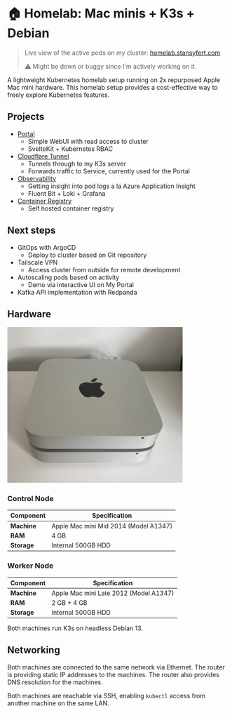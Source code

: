 # 🏠 Homelab: Mac minis + K3s + Debian

> Live view of the active pods on my cluster: [homelab.stansyfert.com](https://homelab.stansyfert.com)
>
> ⚠️ Might be down or buggy since I'm actively working on it.

A lightweight Kubernetes homelab setup running on 2x repurposed Apple Mac mini hardware.
This homelab setup provides a cost-effective way to freely explore Kubernetes features.

## Projects

- [Portal](projects/portal/README.md)
    - Simple WebUI with read access to cluster
    - SvelteKit + Kubernetes RBAC
- [Cloudflare Tunnel](projects/cloudflare-tunnel/README.md)
    - Tunnels through to my K3s server
    - Forwards traffic to Service, currently used for the Portal
- [Observability](projects/observability/README.md)
    - Getting insight into pod logs a la Azure Application Insight
    - Fluent Bit + Loki + Grafana
- [Container Registry](projects/container-registry/README.md)
    - Self hosted container registry

## Next steps

- GitOps with ArgoCD
    - Deploy to cluster based on Git repository
- Tailscale VPN
    - Access cluster from outside for remote development
- Autoscaling pods based on activity
    - Demo via interactive UI on My Portal
- Kafka API implementation with Redpanda

## Hardware

[<img src="./images/macminis.jpg" width="400" />]()

### Control Node

| Component | Specification |
|-----------|---------------|
| **Machine** | Apple Mac mini Mid 2014 (Model A1347) |
| **RAM** | 4 GB |
| **Storage** | Internal 500GB HDD |

### Worker Node

| Component | Specification |
|-----------|---------------|
| **Machine** | Apple Mac mini Late 2012 (Model A1347) |
| **RAM** | 2 GB + 4 GB |
| **Storage** | Internal 500GB HDD |

Both machines run K3s on headless Debian 13.

## Networking

Both machines are connected to the same network via Ethernet.
The router is providing static IP addresses to the machines.
The router also provides DNS resolution for the machines.

Both machines are reachable via SSH, enabling `kubectl` access from another machine on the same LAN.
